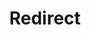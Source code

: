 ﻿---
layout: src/layouts/Redirect.astro
title: Redirect
redirect: /docs/packaging-applications/package-repositories/guides/container-registries/google-container-registry
pubDate:  2023-01-01
navSearch: false
navSitemap: false
navMenu: false
---
